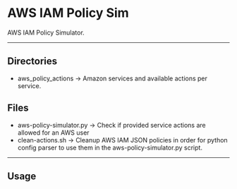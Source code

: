 # AWS IAM Policy Sim

AWS IAM Policy Simulator.

----

## Directories

- aws_policy_actions -> Amazon services and available actions per service.

## Files

- aws-policy-simulator.py -> Check if provided service actions are allowed for an AWS user
- clean-actions.sh -> Cleanup AWS IAM JSON policies in order for python config parser to use them in the aws-policy-simulator.py script.

----

## Usage
